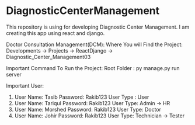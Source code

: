 # DiagnosticCenterManagement
This repository is using for developing Diagnostic Center Management. I am creating this app using react and django.

Doctor Consultation Management(DCM):
Where You will Find the Project:
Developments -> Projects -> ReactDjango -> Diagnostic_Center_Management03

Important Command To Run the Project:
Root Folder : py manage.py run server

Important User:
1. User Name: Tasib Password: Rakib123 User Type : User
2. User Name: Tariqul Password: Rakib123 User Type: Admin -> HR
3. User Name: Morshed Password: Rakib123 User Type: Doctor
4. User Name: Johir Password: Rakib123 User Type: Technician -> Tester
